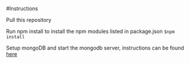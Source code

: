 #Instructions

Pull this repository

Run npm install to install the npm modules listed in package.json
`$npm install`

Setup mongoDB and start the mongodb server, instructions can be found [here](http://mongodb.github.io/node-mongodb-native/2.2/quick-start/?_ga=1.2108464.1286289227.1480666318)
